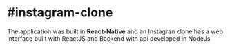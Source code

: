 <h1><strong>#instagram-clone</strong></h1>
The application was built in <strong>React-Native</strong> and an Instagran clone has a web interface built 
with ReactJS and Backend with api developed in NodeJs

